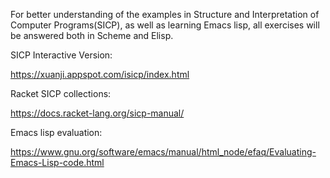 For better understanding of the examples in Structure and Interpretation of Computer Programs(SICP), as well as learning Emacs lisp, all exercises will be answered both in Scheme and Elisp.

SICP Interactive Version:

https://xuanji.appspot.com/isicp/index.html

Racket SICP collections:

https://docs.racket-lang.org/sicp-manual/

Emacs lisp evaluation:

https://www.gnu.org/software/emacs/manual/html_node/efaq/Evaluating-Emacs-Lisp-code.html

